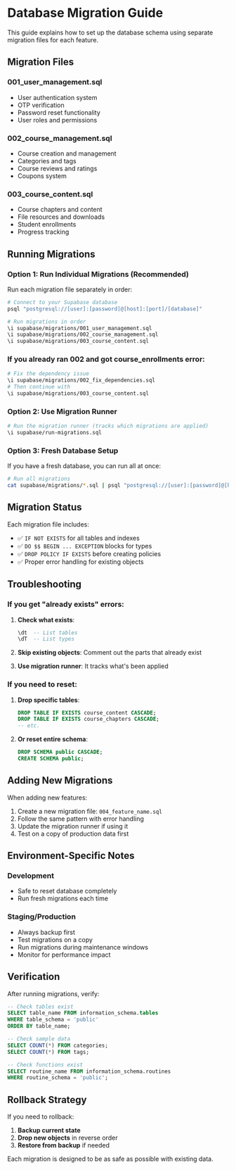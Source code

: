 # Database Migration Guide

This guide explains how to set up the database schema using separate migration files for each feature.

## Migration Files

### 001_user_management.sql
- User authentication system
- OTP verification
- Password reset functionality
- User roles and permissions

### 002_course_management.sql
- Course creation and management
- Categories and tags
- Course reviews and ratings
- Coupons system

### 003_course_content.sql
- Course chapters and content
- File resources and downloads
- Student enrollments
- Progress tracking

## Running Migrations

### Option 1: Run Individual Migrations (Recommended)

Run each migration file separately in order:

```bash
# Connect to your Supabase database
psql "postgresql://[user]:[password]@[host]:[port]/[database]"

# Run migrations in order
\i supabase/migrations/001_user_management.sql
\i supabase/migrations/002_course_management.sql
\i supabase/migrations/003_course_content.sql
```

### If you already ran 002 and got course_enrollments error:

```bash
# Fix the dependency issue
\i supabase/migrations/002_fix_dependencies.sql
# Then continue with
\i supabase/migrations/003_course_content.sql
```

### Option 2: Use Migration Runner

```bash
# Run the migration runner (tracks which migrations are applied)
\i supabase/run-migrations.sql
```

### Option 3: Fresh Database Setup

If you have a fresh database, you can run all at once:

```bash
# Run all migrations
cat supabase/migrations/*.sql | psql "postgresql://[user]:[password]@[host]:[port]/[database]"
```

## Migration Status

Each migration file includes:
- ✅ `IF NOT EXISTS` for all tables and indexes
- ✅ `DO $$ BEGIN ... EXCEPTION` blocks for types
- ✅ `DROP POLICY IF EXISTS` before creating policies
- ✅ Proper error handling for existing objects

## Troubleshooting

### If you get "already exists" errors:

1. **Check what exists**: 
   ```sql
   \dt  -- List tables
   \dT  -- List types
   ```

2. **Skip existing objects**: Comment out the parts that already exist

3. **Use migration runner**: It tracks what's been applied

### If you need to reset:

1. **Drop specific tables**:
   ```sql
   DROP TABLE IF EXISTS course_content CASCADE;
   DROP TABLE IF EXISTS course_chapters CASCADE;
   -- etc.
   ```

2. **Or reset entire schema**:
   ```sql
   DROP SCHEMA public CASCADE;
   CREATE SCHEMA public;
   ```

## Adding New Migrations

When adding new features:

1. Create a new migration file: `004_feature_name.sql`
2. Follow the same pattern with error handling
3. Update the migration runner if using it
4. Test on a copy of production data first

## Environment-Specific Notes

### Development
- Safe to reset database completely
- Run fresh migrations each time

### Staging/Production
- Always backup first
- Test migrations on a copy
- Run migrations during maintenance windows
- Monitor for performance impact

## Verification

After running migrations, verify:

```sql
-- Check tables exist
SELECT table_name FROM information_schema.tables 
WHERE table_schema = 'public' 
ORDER BY table_name;

-- Check sample data
SELECT COUNT(*) FROM categories;
SELECT COUNT(*) FROM tags;

-- Check functions exist
SELECT routine_name FROM information_schema.routines 
WHERE routine_schema = 'public';
```

## Rollback Strategy

If you need to rollback:

1. **Backup current state**
2. **Drop new objects** in reverse order
3. **Restore from backup** if needed

Each migration is designed to be as safe as possible with existing data.
